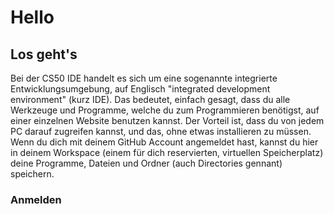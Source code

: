 # Hello

## Los geht's

Bei der CS50 IDE handelt es sich um eine sogenannte integrierte Entwicklungsumgebung, auf Englisch "integrated development environment" (kurz IDE).
Das bedeutet, einfach gesagt, dass du alle Werkzeuge und Programme, welche du zum Programmieren benötigst, auf einer einzelnen Website benutzen kannst.
Der Vorteil ist, dass du von jedem PC darauf zugreifen kannst, und das, ohne etwas installieren zu müssen.
Wenn du dich mit deinem GitHub Account angemeldet hast, kannst du hier in deinem Workspace (einem für dich reservierten, virtuellen Speicherplatz) deine Programme, Dateien und Ordner (auch Directories gennant) speichern.

### Anmelden
